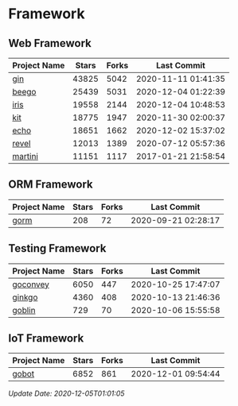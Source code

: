 # Framework

## Web Framework
| Project Name | Stars | Forks | Last Commit |
| ------------ | ----- | ----- | ----------- |
| [gin](https://github.com/gin-gonic/gin) | 43825 | 5042 | 2020-11-11 01:41:35 |
| [beego](https://github.com/astaxie/beego) | 25439 | 5031 | 2020-12-04 01:22:39 |
| [iris](https://github.com/kataras/iris) | 19558 | 2144 | 2020-12-04 10:48:53 |
| [kit](https://github.com/go-kit/kit) | 18775 | 1947 | 2020-11-30 02:00:37 |
| [echo](https://github.com/labstack/echo) | 18651 | 1662 | 2020-12-02 15:37:02 |
| [revel](https://github.com/revel/revel) | 12013 | 1389 | 2020-07-12 05:57:36 |
| [martini](https://github.com/go-martini/martini) | 11151 | 1117 | 2017-01-21 21:58:54 |

## ORM Framework
| Project Name | Stars | Forks | Last Commit |
| ------------ | ----- | ----- | ----------- |
| [gorm](https://github.com/jinzhu/gorm) | 208 | 72 | 2020-09-21 02:28:17 |

## Testing Framework
| Project Name | Stars | Forks | Last Commit |
| ------------ | ----- | ----- | ----------- |
| [goconvey](https://github.com/smartystreets/goconvey) | 6050 | 447 | 2020-10-25 17:47:07 |
| [ginkgo](https://github.com/onsi/ginkgo) | 4360 | 408 | 2020-10-13 21:46:36 |
| [goblin](https://github.com/franela/goblin) | 729 | 70 | 2020-10-06 15:55:58 |

## IoT Framework
| Project Name | Stars | Forks | Last Commit |
| ------------ | ----- | ----- | ----------- |
| [gobot](https://github.com/hybridgroup/gobot) | 6852 | 861 | 2020-12-01 09:54:44 |

*Update Date: 2020-12-05T01:01:05*